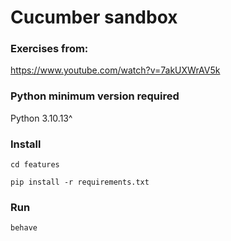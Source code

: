 # Cucumber sandbox

### Exercises from:

https://www.youtube.com/watch?v=7akUXWrAV5k

### Python minimum version required
 
 Python 3.10.13^

### Install

`cd features`

`pip install -r requirements.txt`


### Run

`behave`

